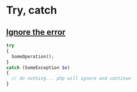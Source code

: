 # Try, catch

## [Ignore the error](https://stackoverflow.com/questions/2132759/php-catch-exception-and-continue-execution-is-it-possible)

```php
try
{
  SomeOperation();
}
catch (SomeException $e)
{
  // do nothing... php will ignore and continue    
}
```